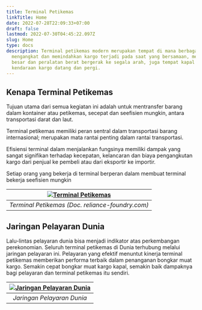 ```yaml
---
title: Terminal Petikemas
linkTitle: Home
date: 2022-07-28T22:09:33+07:00
draft: false
lastmod: 2022-07-30T04:45:22.097Z
slug: Home
type: docs
description: Terminal petikemas modern merupakan tempat di mana berbagai aktivitas kompleks
  mengangkat dan memindahkan kargo terjadi pada saat yang bersamaan, mesin-mesin
  besar dan peralatan berat bergerak ke segala arah, juga tempat kapal dan
  kendaraan kargo datang dan pergi.
---
```

## Kenapa Terminal Petikemas

Tujuan utama dari semua kegiatan ini adalah untuk mentransfer barang dalam kontainer atau petikemas, secepat dan seefisien mungkin, antara transportasi darat dan laut.

Terminal petikemas memiliki peran sentral dalam transportasi barang internasional; merupakan mata rantai penting dalam rantai transportasi.

Efisiensi terminal dalam menjalankan fungsinya memiliki dampak yang sangat signifikan terhadap kecepatan, kelancaran dan biaya pengangkutan kargo dari penjual ke pembeli atau dari eksportir ke importir.

Setiap orang yang bekerja di terminal berperan dalam membuat terminal bekerja seefisien mungkin

|[![Terminal Petikemas](/img/terminal_petikemas_2.jpeg "Terminal Petimekas")](/img/terminal_petikemas_2.jpeg)|
|:--:|
|*Terminal Petikemas (Doc. reliance-foundry.com)*|

## Jaringan Pelayaran Dunia

Lalu-lintas pelayaran dunia bisa menjadi indikator atas perkembangan perekonomian. Seluruh terminal petikemas di Dunia terhubung melalui jaringan pelayaran ini. Pelayaran yang efektif menuntut kinerja terminal petikemas memberikan performa terbaik dalam penanganan bongkar muat kargo. Semakin cepat bongkar muat kargo kapal, semakin baik dampaknya bagi pelayaran dan terminal petikemas itu sendiri.

|[![Jaringan Pelayaran Dunia](/img/shipping_network.jpg "Jaringan Pelayaran Dunia")](/img/shipping_network.jpg)|
|:--:|
|*Jaringan Pelayaran Dunia*|
